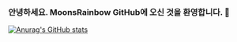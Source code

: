 ### 안녕하세요. MoonsRainbow GitHub에 오신 것을 환영합니다. 👋

<!--
**MoonsRainbow/MoonsRainbow** is a ✨ _special_ ✨ repository because its `README.md` (this file) appears on your GitHub profile.

Here are some ideas to get you started:

- 🔭 I’m currently working on ...
- 🌱 I’m currently learning ...
- 👯 I’m looking to collaborate on ...
- 🤔 I’m looking for help with ...
- 💬 Ask me about ...
- 📫 How to reach me: ...
- 😄 Pronouns: ...
- ⚡ Fun fact: ...
-->

[![Anurag's GitHub stats](https://github-readme-stats.vercel.app/api?username=MoonsRainbow&show_icons=true&theme=radical)](https://github.com/anuraghazra/github-readme-stats)
